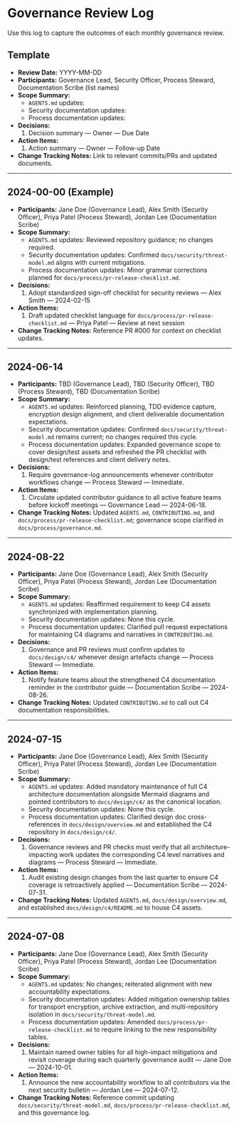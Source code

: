 # Governance Review Log

Use this log to capture the outcomes of each monthly governance review.

## Template
- **Review Date:** YYYY-MM-DD
- **Participants:** Governance Lead, Security Officer, Process Steward, Documentation Scribe (list names)
- **Scope Summary:**
  - `AGENTS.md` updates:
  - Security documentation updates:
  - Process documentation updates:
- **Decisions:**
  1. Decision summary — Owner — Due Date
- **Action Items:**
  1. Action summary — Owner — Follow-up Date
- **Change Tracking Notes:** Link to relevant commits/PRs and updated documents.

---

## 2024-00-00 (Example)
- **Participants:** Jane Doe (Governance Lead), Alex Smith (Security Officer), Priya Patel (Process Steward), Jordan Lee (Documentation Scribe)
- **Scope Summary:**
  - `AGENTS.md` updates: Reviewed repository guidance; no changes required.
  - Security documentation updates: Confirmed `docs/security/threat-model.md` aligns with current mitigations.
  - Process documentation updates: Minor grammar corrections planned for `docs/process/pr-release-checklist.md`.
- **Decisions:**
  1. Adopt standardized sign-off checklist for security reviews — Alex Smith — 2024-02-15
- **Action Items:**
  1. Draft updated checklist language for `docs/process/pr-release-checklist.md` — Priya Patel — Review at next session
- **Change Tracking Notes:** Reference PR #000 for context on checklist updates.

---

## 2024-06-14
- **Participants:** TBD (Governance Lead), TBD (Security Officer), TBD (Process Steward), TBD (Documentation Scribe)
- **Scope Summary:**
  - `AGENTS.md` updates: Reinforced planning, TDD evidence capture, encryption design alignment, and client deliverable documentation expectations.
  - Security documentation updates: Confirmed `docs/security/threat-model.md` remains current; no changes required this cycle.
  - Process documentation updates: Expanded governance scope to cover design/test assets and refreshed the PR checklist with design/test references and client delivery notes.
- **Decisions:**
  1. Require governance-log announcements whenever contributor workflows change — Process Steward — Immediate.
- **Action Items:**
  1. Circulate updated contributor guidance to all active feature teams before kickoff meetings — Governance Lead — 2024-06-18.
- **Change Tracking Notes:** Updated `AGENTS.md`, `CONTRIBUTING.md`, and `docs/process/pr-release-checklist.md`; governance scope clarified in `docs/process/governance.md`.

---

## 2024-08-22
- **Participants:** Jane Doe (Governance Lead), Alex Smith (Security Officer), Priya Patel (Process Steward), Jordan Lee (Documentation Scribe)
- **Scope Summary:**
  - `AGENTS.md` updates: Reaffirmed requirement to keep C4 assets synchronized with implementation planning.
  - Security documentation updates: None this cycle.
  - Process documentation updates: Clarified pull request expectations for maintaining C4 diagrams and narratives in `CONTRIBUTING.md`.
- **Decisions:**
  1. Governance and PR reviews must confirm updates to `docs/design/c4/` whenever design artefacts change — Process Steward — Immediate.
- **Action Items:**
  1. Notify feature teams about the strengthened C4 documentation reminder in the contributor guide — Documentation Scribe — 2024-08-26.
- **Change Tracking Notes:** Updated `CONTRIBUTING.md` to call out C4 documentation responsibilities.

---

## 2024-07-15
- **Participants:** Jane Doe (Governance Lead), Alex Smith (Security Officer), Priya Patel (Process Steward), Jordan Lee (Documentation Scribe)
- **Scope Summary:**
  - `AGENTS.md` updates: Added mandatory maintenance of full C4 architecture documentation alongside Mermaid diagrams and pointed contributors to `docs/design/c4/` as the canonical location.
  - Security documentation updates: None this cycle.
  - Process documentation updates: Clarified design doc cross-references in `docs/design/overview.md` and established the C4 repository in `docs/design/c4/`.
- **Decisions:**
  1. Governance reviews and PR checks must verify that all architecture-impacting work updates the corresponding C4 level narratives and diagrams — Process Steward — Immediate.
- **Action Items:**
  1. Audit existing design changes from the last quarter to ensure C4 coverage is retroactively applied — Documentation Scribe — 2024-07-31.
- **Change Tracking Notes:** Updated `AGENTS.md`, `docs/design/overview.md`, and established `docs/design/c4/README.md` to house C4 assets.

---

## 2024-07-08
- **Participants:** Jane Doe (Governance Lead), Alex Smith (Security Officer), Priya Patel (Process Steward), Jordan Lee (Documentation Scribe)
- **Scope Summary:**
  - `AGENTS.md` updates: No changes; reiterated alignment with new accountability expectations.
  - Security documentation updates: Added mitigation ownership tables for transport encryption, archive extraction, and multi-repository isolation in `docs/security/threat-model.md`.
  - Process documentation updates: Amended `docs/process/pr-release-checklist.md` to require linking to the new responsibility tables.
- **Decisions:**
  1. Maintain named owner tables for all high-impact mitigations and revisit coverage during each quarterly governance audit — Jane Doe — 2024-10-01.
- **Action Items:**
  1. Announce the new accountability workflow to all contributors via the next security bulletin — Jordan Lee — 2024-07-12.
- **Change Tracking Notes:** Reference commit updating `docs/security/threat-model.md`, `docs/process/pr-release-checklist.md`, and this governance log.
